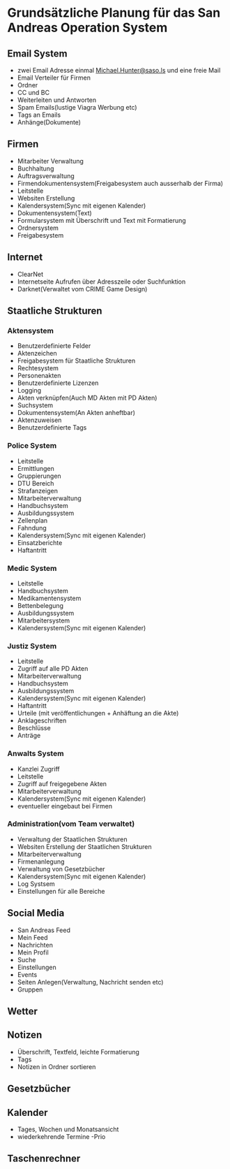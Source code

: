 # Grundsätzliche Planung für das San Andreas Operation System

## Email System
- zwei Email Adresse einmal Michael.Hunter@saso.ls und eine freie Mail
- Email Verteiler für Firmen
- Ordner
- CC und BC
- Weiterleiten und Antworten
- Spam Emails(lustige Viagra Werbung etc)
- Tags an Emails
- Anhänge(Dokumente)

## Firmen
- Mitarbeiter Verwaltung
- Buchhaltung
- Auftragsverwaltung
- Firmendokumentensystem(Freigabesystem auch ausserhalb der Firma)
- Leitstelle
- Websiten Erstellung
- Kalendersystem(Sync mit eigenen Kalender)
- Dokumentensystem(Text)
- Formularsystem mit Überschrift und Text mit Formatierung
- Ordnersystem
- Freigabesystem

## Internet
- ClearNet
- Internetseite Aufrufen über Adresszeile oder Suchfunktion
- Darknet(Verwaltet vom CRIME Game Design)

## Staatliche Strukturen
### Aktensystem
- Benutzerdefinierte Felder
- Aktenzeichen
- Freigabesystem für Staatliche Strukturen
- Rechtesystem
- Personenakten
- Benutzerdefinierte Lizenzen
- Logging
- Akten verknüpfen(Auch MD Akten mit PD Akten)
- Suchsystem
- Dokumentensystem(An Akten anheftbar)
- Aktenzuweisen
- Benutzerdefinierte Tags

### Police System
- Leitstelle
- Ermittlungen
- Gruppierungen
- DTU Bereich
- Strafanzeigen
- Mitarbeiterverwaltung
- Handbuchsystem
- Ausbildungssystem
- Zellenplan
- Fahndung
- Kalendersystem(Sync mit eigenen Kalender)
- Einsatzberichte
- Haftantritt 

### Medic System
- Leitstelle
- Handbuchsystem
- Medikamentensystem
- Bettenbelegung
- Ausbildungssystem
- Mitarbeitersystem
- Kalendersystem(Sync mit eigenen Kalender)

### Justiz System
- Leitstelle
- Zugriff auf alle PD Akten
- Mitarbeiterverwaltung
- Handbuchsystem
- Ausbildungssystem
- Kalendersystem(Sync mit eigenen Kalender)
- Haftantritt 
- Urteile (mit veröffentlichungen + Anhäftung an die Akte)
- Anklageschriften
- Beschlüsse
- Anträge

### Anwalts System
- Kanzlei Zugriff
- Leitstelle
- Zugriff auf freigegebene Akten
- Mitarbeiterverwaltung
- Kalendersystem(Sync mit eigenen Kalender)
- eventueller eingebaut bei Firmen

### Administration(vom Team verwaltet)
- Verwaltung der Staatlichen Strukturen
- Websiten Erstellung der Staatlichen Strukturen
- Mitarbeiterverwaltung
- Firmenanlegung
- Verwaltung von Gesetzbücher
- Kalendersystem(Sync mit eigenen Kalender)
- Log Systsem
- Einstellungen für alle Bereiche

## Social Media
- San Andreas Feed
- Mein Feed
- Nachrichten
- Mein Profil
- Suche
- Einstellungen
- Events
- Seiten Anlegen(Verwaltung, Nachricht senden etc)
- Gruppen

## Wetter

## Notizen
- Überschrift, Textfeld, leichte Formatierung
- Tags
- Notizen in Ordner sortieren
## Gesetzbücher

## Kalender
- Tages, Wochen und Monatsansicht
- wiederkehrende Termine
-Prio

## Taschenrechner
